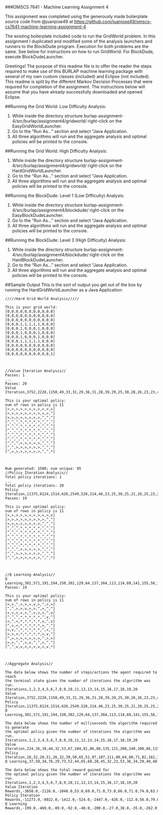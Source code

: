 ###OMSCS 7641 - Machine Learning Assignment 4

This assignment was completed using the generously made boilerplate source code from @juanjose49 at https://github.com/juanjose49/omscs-cs7641-machine-learning-assignment-4

The existing boilerplate included code to run the GridWorld problem. In this assignment I duplicated and modified some of the analysis launchers and runners to the BlockDude program. Execution for both problems are the same. See below for instructions on how to run GridWorld. For BlockDude, execute BlockDudeLauncher. 

Greetings! The purpose of this readme file is to offer the reader the steps required to make use of this BURLAP machine learning package with several of my own custom classes (included) and Eclipse (not included). This readme is split by the different Markov Decision Processes that were required for completion of the assignment. The instructions below will assume that you have already successfully downloaded and opened Eclipse.

##Running the Grid World: Low Difficulty Analysis:

1. While inside the directory structure burlap-assignment-4/src/burlap/assignment4/gridworld/ right-click on the EasyGridWorldLauncher.
2. Go to the “Run As…” section and select “Java Application.
3. All three algorithms will run and the aggregate analysis and optimal policies will be printed to the console.

##Running the Grid World: High Difficulty Analysis:

1. While inside the directory structure burlap-assignment-4/src/burlap/assignment4/gridworld/ right-click on the HardGridWorldLauncher.
2. Go to the “Run As…” section and select “Java Application.
3. All three algorithms will run and the aggregate analysis and optimal policies will be printed to the console.
 
##Running the BlockDude: Level 1 (Low Difficulty) Analysis:

1. While inside the directory structure burlap-assignment-4/src/burlap/assignment4/blockdude/ right-click on the EasyBlockDudeLauncher.
2. Go to the “Run As…” section and select “Java Application.
3. All three algorithms will run and the aggregate analysis and optimal policies will be printed to the console.

##Running the BlockDude: Level 3 (High Difficulty) Analysis:

1. While inside the directory structure burlap-assignment-4/src/burlap/assignment4/blockdude/ right-click on the HardBlockDudeLauncher.
2. Go to the “Run As…” section and select “Java Application.
3. All three algorithms will run and the aggregate analysis and optimal policies will be printed to the console.

##Sample Output
This is the sort of output you get out of the box by running the HardGridWorldLauncher as a Java Application:

```
/////Hard Grid World Analysis/////

This is your grid world:
[0,0,0,0,0,0,0,0,0,0,0]
[0,0,0,0,0,0,0,0,0,0,0]
[0,0,0,0,0,0,0,0,0,0,0]
[0,0,0,1,1,1,1,1,0,0,0]
[0,0,0,1,0,0,0,1,0,0,0]
[0,0,0,1,0,0,0,1,0,0,0]
[0,0,0,1,0,0,0,1,0,0,0]
[0,0,0,1,1,1,1,1,0,0,0]
[0,0,0,0,0,0,0,0,0,0,0]
[0,0,0,0,0,0,0,0,0,0,0]
[0,0,0,0,0,0,0,0,0,0,1]



//Value Iteration Analysis//
Passes: 1
...
Passes: 20
Value Iteration,3752,2228,1150,49,33,31,29,36,31,28,39,29,25,30,28,26,23,23,44,31

This is your optimal policy:
num of rows in policy is 11
[>,>,>,>,>,>,>,>,>,>,>]
[>,>,>,>,>,>,>,>,>,>,^]
[>,>,>,>,>,>,>,>,^,^,^]
[^,^,^,*,*,*,*,*,^,^,^]
[^,^,^,*,*,*,*,*,^,^,^]
[^,^,^,*,*,*,*,*,^,^,^]
[^,^,^,*,*,*,*,*,^,^,^]
[^,^,^,*,*,*,*,*,^,^,^]
[^,^,^,>,>,>,>,>,^,^,^]
[^,^,>,>,>,>,>,>,^,^,^]
[^,>,>,>,>,>,>,>,^,^,*]



Num generated: 1500; num unique: 95
//Policy Iteration Analysis//
Total policy iterations: 1
...
Total policy iterations: 20
Policy Iteration,11375,8124,1514,626,2549,528,214,46,23,25,30,25,21,28,25,23,26,25,25,24
Passes: 19

This is your optimal policy:
num of rows in policy is 11
[>,>,>,>,>,>,>,>,>,>,v]
[>,>,>,>,>,>,>,>,>,^,^]
[>,>,>,>,>,>,>,>,^,^,^]
[^,^,^,*,*,*,*,*,^,^,^]
[^,^,^,*,*,*,*,*,^,^,^]
[^,^,^,*,*,*,*,*,^,^,^]
[^,^,^,*,*,*,*,*,^,^,^]
[^,^,^,*,*,*,*,*,^,^,^]
[^,^,^,>,>,>,>,>,^,^,^]
[^,^,>,>,>,>,>,>,^,^,^]
[^,^,>,>,>,>,>,>,^,^,*]



//Q Learning Analysis//
Q Learning,301,571,191,194,150,302,129,64,137,364,113,114,69,141,155,58,108,89,71,78
Passes: 19

This is your optimal policy:
num of rows in policy is 11
[>,>,^,>,>,>,v,>,^,>,>]
[^,^,>,>,v,>,>,^,>,^,^]
[>,<,>,>,>,^,>,>,>,^,v]
[^,^,^,*,*,*,*,*,^,v,^]
[<,^,<,*,*,*,*,*,v,^,v]
[^,>,<,*,*,*,*,*,>,^,^]
[<,v,^,*,*,*,*,*,^,<,^]
[<,>,<,*,*,*,*,*,>,v,^]
[^,>,>,>,<,>,>,>,^,>,>]
[>,>,^,^,>,v,^,^,>,^,^]
[^,^,v,v,>,>,<,v,<,v,*]



//Aggregate Analysis//

The data below shows the number of steps/actions the agent required to reach 
the terminal state given the number of iterations the algorithm was run.
Iterations,1,2,3,4,5,6,7,8,9,10,11,12,13,14,15,16,17,18,19,20
Value Iteration,3752,2228,1150,49,33,31,29,36,31,28,39,29,25,30,28,26,23,23,44,31
Policy Iteration,11375,8124,1514,626,2549,528,214,46,23,25,30,25,21,28,25,23,26,25,25,24
Q Learning,301,571,191,194,150,302,129,64,137,364,113,114,69,141,155,58,108,89,71,78

The data below shows the number of milliseconds the algorithm required to generate 
the optimal policy given the number of iterations the algorithm was run.
Iterations,1,2,3,4,5,6,7,8,9,10,11,12,13,14,15,16,17,18,19,20
Value Iteration,224,36,39,44,32,53,67,104,81,86,88,135,121,208,149,100,86,115,102,106
Policy Iteration,18,32,20,51,26,32,39,50,65,51,97,107,111,90,64,80,71,82,162,164
Q Learning,37,50,34,76,29,73,52,44,65,60,28,45,32,23,53,36,34,29,40,40

The data below shows the total reward gained for 
the optimal policy given the number of iterations the algorithm was run.
Iterations,1,2,3,4,5,6,7,8,9,10,11,12,13,14,15,16,17,18,19,20
Value Iteration Rewards,-3650.0,-2126.0,-1048.0,53.0,69.0,71.0,73.0,66.0,71.0,74.0,63.0,73.0,77.0,72.0,74.0,76.0,79.0,79.0,58.0,71.0
Policy Iteration Rewards,-11273.0,-8022.0,-1412.0,-524.0,-2447.0,-426.0,-112.0,56.0,79.0,77.0,72.0,77.0,81.0,74.0,77.0,79.0,76.0,77.0,77.0,78.0
Q Learning Rewards,-199.0,-469.0,-89.0,-92.0,-48.0,-200.0,-27.0,38.0,-35.0,-262.0,-11.0,-12.0,33.0,-39.0,-53.0,44.0,-6.0,13.0,31.0,24.0

```
